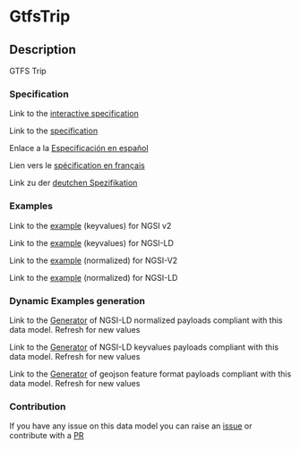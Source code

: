 # GtfsTrip

## Description 

GTFS Trip
### Specification

Link to the [interactive specification](https://swagger.lab.fiware.org/?url=https://github.com/smart-data-models/dataModel.UrbanMobility/blob/master/GtfsTrip/swagger.yaml)

Link to the [specification](https://github.com/smart-data-models/dataModel.UrbanMobility/blob/master/GtfsTrip/doc/spec.md)

Enlace a la [Especificación en español](https://github.com/smart-data-models/dataModel.UrbanMobility/blob/master/GtfsTrip/doc/spec_ES.md)

Lien vers le [spécification en français](https://github.com/smart-data-models/dataModel.UrbanMobility/blob/master/GtfsTrip/doc/spec_FR.md)

Link zu der [deutchen Spezifikation](https://github.com/smart-data-models/dataModel.UrbanMobility/blob/master/GtfsTrip/doc/spec_DE.md)
### Examples

Link to the [example](https://github.com/smart-data-models/dataModel.UrbanMobility/blob/master/GtfsTrip/examples/example.json) (keyvalues) for NGSI v2

Link to the [example](https://github.com/smart-data-models/dataModel.UrbanMobility/blob/master/GtfsTrip/examples/example.jsonld) (keyvalues) for NGSI-LD

Link to the [example](https://github.com/smart-data-models/dataModel.UrbanMobility/blob/master/GtfsTrip/examples/example-normalized.json) (normalized) for NGSI-V2

Link to the [example](https://github.com/smart-data-models/dataModel.UrbanMobility/blob/master/GtfsTrip/examples/example-normalized.jsonld) (normalized) for NGSI-LD
### Dynamic Examples generation

Link to the [Generator](https://smartdatamodels.org/extra/ngsi-ld_generator_v0.92.php?schemaUrl=https://raw.githubusercontent.com/smart-data-models/dataModel.UrbanMobility/master/GtfsTrip/schema.json&email=info@smartdatamodels.org) of NGSI-LD normalized payloads compliant with this data model. Refresh for new values

Link to the [Generator](https://smartdatamodels.org/extra/ngsi-ld_generator_keyvalues_v0.92.php?schemaUrl=https://raw.githubusercontent.com/smart-data-models/dataModel.UrbanMobility/master/GtfsTrip/schema.json&email=info@smartdatamodels.org) of NGSI-LD keyvalues payloads compliant with this data model. Refresh for new values

Link to the [Generator](https://smartdatamodels.org/extra/geojson_features_generator_v1.0.php?schemaUrl=https://raw.githubusercontent.com/smart-data-models/dataModel.UrbanMobility/master/GtfsTrip/schema.json&email=info@smartdatamodels.org) of geojson feature format payloads compliant with this data model. Refresh for new values
### Contribution

 If you have any issue on this data model you can raise an [issue](https://github.com/smart-data-models/dataModel.UrbanMobility/issues)  or contribute with a [PR](https://github.com/smart-data-models/dataModel.UrbanMobility/pulls)